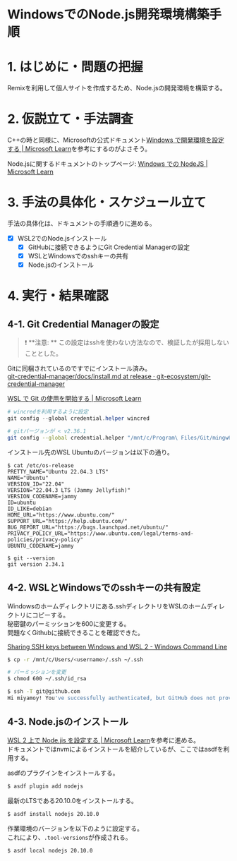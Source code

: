 # WindowsでのNode.js開発環境構築手順

# 1. はじめに・問題の把握
Remixを利用して個人サイトを作成するため、Node.jsの開発環境を構築する。

# 2. 仮説立て・手法調査
C++の時と同様に、Microsoftの公式ドキュメント[Windows で開発環境を設定する | Microsoft Learn](https://learn.microsoft.com/ja-jp/windows/dev-environment/)を参考にするのがよさそう。  

Node.jsに関するドキュメントのトップページ: [Windows での NodeJS | Microsoft Learn](https://learn.microsoft.com/ja-jp/windows/dev-environment/javascript/nodejs-overview)

# 3. 手法の具体化・スケジュール立て
手法の具体化は、ドキュメントの手順通りに進める。  

- [x] WSL2でのNode.jsインストール
    - [x] GitHubに接続できるようにGit Credential Managerの設定
    - [x] WSLとWindowsでのsshキーの共有
    - [x] Node.jsのインストール

# 4. 実行・結果確認
## 4-1. Git Credential Managerの設定
> ❗ **注意: **  この設定はsshを使わない方法なので、検証したが採用しないこととした。

Gitに同梱されているのですでにインストール済み。  
[git-credential-manager/docs/install.md at release · git-ecosystem/git-credential-manager](https://github.com/git-ecosystem/git-credential-manager/blob/release/docs/install.md)

[WSL で Git の使用を開始する | Microsoft Learn](https://learn.microsoft.com/ja-jp/windows/wsl/tutorials/wsl-git)

```powershell
# wincredを利用するように設定
git config --global credential.helper wincred
```

```bash
# gitバージョンが < v2.36.1
git config --global credential.helper "/mnt/c/Program\ Files/Git/mingw64/bin/git-credential-manager-core.exe"
```

インストール先のWSL Ubuntuのバージョンは以下の通り。

```
$ cat /etc/os-release
PRETTY_NAME="Ubuntu 22.04.3 LTS"
NAME="Ubuntu"
VERSION_ID="22.04"
VERSION="22.04.3 LTS (Jammy Jellyfish)"
VERSION_CODENAME=jammy
ID=ubuntu
ID_LIKE=debian
HOME_URL="https://www.ubuntu.com/"
SUPPORT_URL="https://help.ubuntu.com/"
BUG_REPORT_URL="https://bugs.launchpad.net/ubuntu/"
PRIVACY_POLICY_URL="https://www.ubuntu.com/legal/terms-and-policies/privacy-policy"
UBUNTU_CODENAME=jammy

$ git --version
git version 2.34.1
```

## 4-2. WSLとWindowsでのsshキーの共有設定
Windowsのホームディレクトリにある.sshディレクトリをWSLのホームディレクトリにコピーする。  
秘密鍵のパーミッションを600に変更する。  
問題なくGithubに接続できることを確認できた。  

[Sharing SSH keys between Windows and WSL 2 - Windows Command Line](https://devblogs.microsoft.com/commandline/sharing-ssh-keys-between-windows-and-wsl-2/)

```bash
$ cp -r /mnt/c/Users/<username>/.ssh ~/.ssh

# パーミッションを変更
$ chmod 600 ~/.ssh/id_rsa

$ ssh -T git@github.com
Hi miyamoy! You've successfully authenticated, but GitHub does not provide shell access.
```

## 4-3. Node.jsのインストール
[WSL 2 上で Node.jis を設定する | Microsoft Learn](https://learn.microsoft.com/ja-jp/windows/dev-environment/javascript/nodejs-on-wsl)を参考に進める。  
ドキュメントではnvmによるインストールを紹介しているが、ここではasdfを利用する。  

asdfのプラグインをインストールする。

```bash
$ asdf plugin add nodejs
```

最新のLTSである20.10.0をインストールする。

```bash
$ asdf install nodejs 20.10.0
```

作業環境のバージョンを以下のように設定する。  
これにより、`.tool-versions`が作成される。  

```bash
$ asdf local nodejs 20.10.0
```